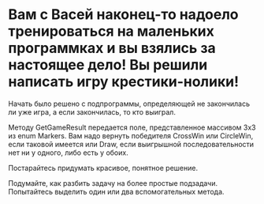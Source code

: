 # Вам с Васей наконец-то надоело тренироваться на маленьких программках и вы взялись за настоящее дело! Вы решили написать игру крестики-нолики!

Начать было решено с подпрограммы, определяющей не закончилась ли уже игра, а если закончилась, то кто выиграл.

Методу GetGameResult передается поле, представленное массивом 3х3 из enum Markers. Вам надо вернуть победителя CrossWin или CircleWin, если таковой имеется или Draw, если выигрышной последовательности нет ни у одного, либо есть у обоих.

Постарайтесь придумать красивое, понятное решение.

Подумайте, как разбить задачу на более простые подзадачи. Попытайтесь выделить один или два вспомогательных метода.
